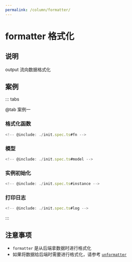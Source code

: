 ```yaml
---
permalink: /column/formatter/
---
```


# formatter 格式化

## 说明

output 流向数据格式化

## 案例

::: tabs

@tab 案例一

### 格式化函数

```ts :no-line-numbers
<!-- @include: ./init.spec.ts#fn -->
```

### 模型

```ts :no-line-numbers
<!-- @include: ./init.spec.ts#model -->
```

### 实例初始化

```ts :no-line-numbers
<!-- @include: ./init.spec.ts#instance -->
```

### 打印日志

```ts :no-line-numbers
<!-- @include: ./init.spec.ts#log -->
```

:::

## 注意事项

- `formatter` 是从后端拿数据时进行格式化
- 如果将数据给后端时需要进行格式化，请参考 [`unformatter`](/column/unformatter/README.md)
